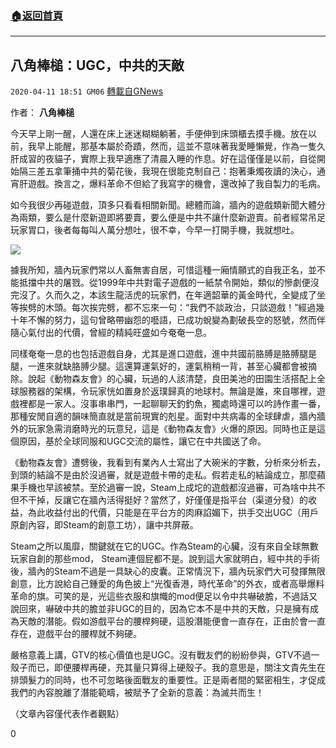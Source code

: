 ###  [:house:返回首頁](https://github.com/ourhimalayas/txt)
---

## 八角棒槌：UGC，中共的天敵
`2020-04-11 18:51 GM06` [轉載自GNews](https://gnews.org/zh-hant/169504/)

作者： **八角棒槌**

今天早上剛一醒，人還在床上迷迷糊糊躺著，手便伸到床頭櫃去摸手機。放在以前，我早上能醒，那基本屬於奇蹟，然而，這並不意味著我愛睡懶覺，作為一隻久肝成習的夜貓子，實際上我早適應了清晨入睡的作息。好在這僅僅是以前，自從開始隔三差五拿筆捅中共的菊花後，我現在很能克制自己：抱著秉燭夜讀的決心，通宵肝遊戲。換言之，爆料革命不但給了我寫字的機會，還改掉了我自製力的毛病。

如今我很少再碰遊戲，頂多只看看相關新聞。總體而論，牆內的遊戲類新聞大體分為兩類，要么是什麼新遊即將要賣，要么便是中共不讓什麼新遊賣。前者經常吊足玩家胃口，後者每每叫人萬分想吐，很不幸，今早一打開手機，我就想吐。

![](https://s3.amazonaws.com/gnews-media-offload/wp-content/uploads/2020/04/11184850/1-53.png)

據我所知，牆內玩家們常以人畜無害自居，可惜這種一廂情願式的自我正名，並不能抵擋中共的屠戮。從1999年中共對電子遊戲的一紙禁令開始，類似的慘劇便沒完沒了。久而久之，本該生龍活虎的玩家們，在年適韶華的黃金時代，全變成了坐等挨劈的木頭。每次挨完劈，都不忘來一句：“我們不談政治，只談遊戲！”經過幾十年不懈的努力，這句曾略帶幽怨的囈語，已成功蛻變為劃破長空的怒號，然而伴隨心氣付出的代價，曾經的精純旺盛如今奄奄一息。

同樣奄奄一息的也包括遊戲自身，尤其是進口遊戲，進中共國前胳膊是胳膊腿是腿，一進來就缺胳膊少腿。這還算運氣好的，運氣稍稍一背，甚至心臟都會被摘除。說起《動物森友會》的心臟，玩過的人該清楚，良田美池的田園生活搭配上全球服務器的架構，令玩家恍如置身於返璞歸真的地球村。無論是誰，來自哪裡，遊戲裡都是一家人。沒事串串門，一起聊聊天釣釣魚，獨處時還可以吟詩作畫一番，那種安閒自適的韻味簡直就是當前現實的剋星。面對中共病毒的全球肆虐，牆內牆外的玩家急需消磨時光的玩意兒，這是《動物森友會》火爆的原因。同時也正是這個原因，基於全球同服和UGC交流的屬性，讓它在中共國送了命。

《動物森友會》遭劈後，我看到有業內人士寫出了大碗米的字數，分析來分析去，到頭的結論不是由於沒過審，就是遊戲卡帶的走私。假若走私的結論成立，那麼蘋果手機也早該被禁。至於過審一說，Steam上成坨的遊戲都沒過審，可為啥中共不但不干掉，反讓它在牆內活得挺好？當然了，好僅僅是指平台（渠道分發）的收益，為此收益付出的代價，只能是在平台方的肉麻諂媚下，拱手交出UGC（用戶原創內容，即Steam的創意工坊），讓中共屏蔽。

Steam之所以風靡，關鍵就在它的UGC。作為Steam的心臟，沒有來自全球無數玩家自創的那些mod， Steam連個屁都不是。說到這大家就明白，經中共的手術後，牆內的Steam不過是一具缺心的皮囊。正常情況下，牆內玩家們大可發揮無限創意，比方說給自己鍾愛的角色披上“光復香港，時代革命”的外衣，或者高舉爆料革命的旗。可笑的是，光這些衣服和旗幟的mod便足以令中共嚇破膽，不過話又說回來，嚇破中共的膽並非UGC的目的，因為它本不是中共的天敵，只是擁有成為天敵的潛能。假如游戲平台的腰桿夠硬，這股潛能便會一直存在，正由於會一直存在，遊戲平台的腰桿就不夠硬。

嚴格意義上講，GTV的核心價值也是UGC。沒有戰友們的紛紛參與，GTV不過一殼子而已，即便腰桿再硬，充其量只算得上硬殼子。我的意思是，關注文貴先生在排頭髮力的同時，也不可忽略後面戰友的重要性。正是兩者間的緊密相生，才促成我們的內容脫離了潛能範疇，被賦予了全新的意義：為滅共而生！

（文章內容僅代表作者觀點）

0
